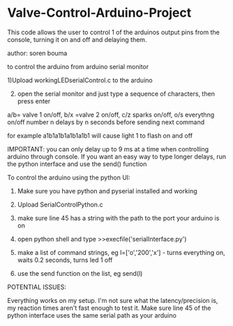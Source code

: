 # Valve-Control-Arduino-Project

 This code allows the user to control 1 of the arduinos output pins from the console, turning it on and off
 and delaying them. 
 
 author: soren bouma
 
 to control the arduino from arduino serial monitor
 
 1)Upload workingLEDserialControl.c to the arduino
 
 2) open the serial monitor and just type a sequence of characters, then press enter
 
a/b= valve 1 on/off, b/x =valve 2 on/off, c/z sparks on/off, o/s everythng on/off
number n delays by n seconds before sending next command


  for example a1b1a1b1a1b1a1b1 will cause  light 1 to flash on and off
 
 IMPORTANT: you can only delay up to 9 ms at a time when controlling arduino through console. If you want an easy way to type longer delays, run the python interface and use the send() function
 

 
 
 To control the arduino using the python UI:
 
 
 1) Make sure you have python and pyserial installed and working
 
 2) Upload SerialControlPython.c
 
 3) make sure line 45 has a string with the path to the port your arduino is on
 
 2) open python shell and type >>execfile('serialInterface.py')
 
 3) make a list of command strings, eg l=['o','200','x'] - turns everything on, waits 0.2 seconds, turns led 1 off
 
 4) use the send function on the list, eg send(l)
 
 POTENTIAL ISSUES:
 
Everything works on my setup. I'm not sure what the latency/precision is, my reaction times aren't fast enough to test it.
Make sure line 45 of the python interface uses the same serial path as your arduino
